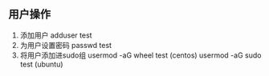 ## 用户操作
1. 添加用户
   adduser test
2. 为用户设置密码
   passwd test
3. 将用户添加进sudo组
   usermod -aG wheel test (centos)
   usermod -aG sudo test    (ubuntu)
   
